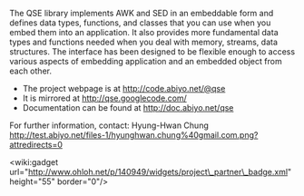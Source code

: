 The QSE library implements AWK and SED in an embeddable form and defines data types, functions, and classes that you can use when you embed them into an application. It also provides more fundamental data types and functions needed when you deal with memory, streams, data structures. The interface has been designed to be flexible enough to access various aspects of embedding application and an embedded object from each other.

  * The project webpage is at http://code.abiyo.net/@qse
  * It is mirrored at http://qse.googlecode.com/
  * Documentation can be found at http://doc.abiyo.net/qse

For further information, contact: Hyung-Hwan Chung http://test.abiyo.net/files-1/hyunghwan.chung%40gmail.com.png?attredirects=0

&lt;wiki:gadget url="http://www.ohloh.net/p/140949/widgets/project\_partner\_badge.xml" height="55" border="0"/&gt;